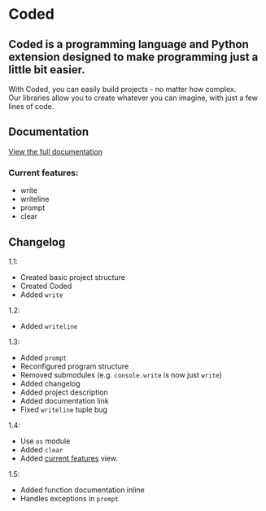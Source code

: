 # **Coded**

## Coded is a programming language and Python extension designed to make programming just a little bit easier.

With Coded, you can easily build projects - no matter how complex.  
Our libraries allow you to create whatever you can imagine, with just a few lines of code.

## Documentation

[View the full documentation](https://github.com/opendylan/coded.py)

### Current features:

* write
* writeline
* prompt
* clear

## Changelog

1.1:

* Created basic project structure
* Created Coded
* Added `write`

1.2:

* Added `writeline`

1.3:

* Added `prompt`
* Reconfigured program structure
* Removed submodules (e.g. `console.write` is now just `write`)
* Added changelog
* Added project description
* Added documentation link
* Fixed `writeline` tuple bug

1.4:

* Use `os` module
* Added `clear`
* Added [current features](#current-features) view.

1.5:

* Added function documentation inline
* Handles exceptions in `prompt`
